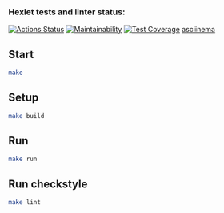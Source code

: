 ### Hexlet tests and linter status:
[![Actions Status](https://github.com/YuriyKuznecov/java-project-61/actions/workflows/hexlet-check.yml/badge.svg)](https://github.com/YuriyKuznecov/java-project-61/actions)
[![Maintainability](https://api.codeclimate.com/v1/badges/ff05241b4521a91946fe/maintainability)](https://codeclimate.com/github/YuriyKuznecov/java-project-61/maintainability)
[![Test Coverage](https://api.codeclimate.com/v1/badges/ff05241b4521a91946fe/test_coverage)](https://codeclimate.com/github/YuriyKuznecov/java-project-61/test_coverage)
[asciinema](https://asciinema.org/a/6p4QQwiIoYQj0TVJXBwWwJgyr)

## Start

```bash
make
```

## Setup

```bash
make build
```

## Run

```bash
make run
```

## Run checkstyle

```bash
make lint
```

